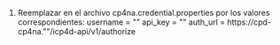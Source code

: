 1) Reemplazar en el archivo cp4na.credential.properties por los valores correspondientes:
username = "<username to access CP4NA>"
api_key = "<API KEY generated for this username>"
auth_url = https://cpd-cp4na."<CP4NA domain name>"/icp4d-api/v1/authorize


